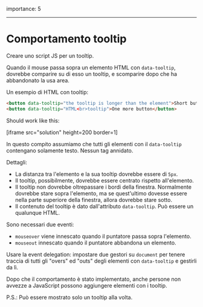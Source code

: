 importance: 5

---

# Comportamento tooltip

Creare uno script JS per un tooltip.

Quando il mouse passa sopra un elemento HTML con `data-tooltip`, dovrebbe comparire su di esso un tooltip, e scomparire dopo che ha abbandonato la usa area.

Un esempio di HTML con tooltip:
```html
<button data-tooltip="the tooltip is longer than the element">Short button</button>
<button data-tooltip="HTML<br>tooltip">One more button</button>
```

Should work like this:

[iframe src="solution" height=200 border=1]

In questo compito assumiamo che tutti gli elementi con il `data-tooltip` contengano solamente testo. Nessun tag annidato.

Dettagli:

- La distanza tra l'elemento e la sua tooltip dovrebbe essere di `5px`.
- Il tooltip, possibilmente, dovrebbe essere centrato rispetto all'elemento.
- Il tooltip non dovrebbe oltrepassare i bordi della finestra. Normalmente dovrebbe stare sopra l'elemento, ma se quest'ultimo dovesse essere nella parte superiore della finestra, allora dovrebbe stare sotto.
- Il contenuto del tooltip è dato dall'attributo `data-tooltip`. Può essere un qualunque HTML.

Sono necessari due eventi:
- `mouseover` viene innescato quando il puntatore passa sopra l'elemento.
- `mouseout` innescato quando il puntatore abbandona un elemento.

Usare la event delegation: impostare due gestori su `document` per tenere traccia di tutti gli "overs" ed "outs" degli elementi con `data-tooltip` e gestirli da lì.

Dopo che il comportamento è stato implementato, anche persone non avvezze a JavaScript possono aggiungere elementi con i tooltip.

P.S.: Può essere mostrato solo un tooltip alla volta.
